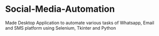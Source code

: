 # Social-Media-Automation

Made Desktop Application to automate various tasks of Whatsapp, Email and SMS platform using Selenium, Tkinter and Python
